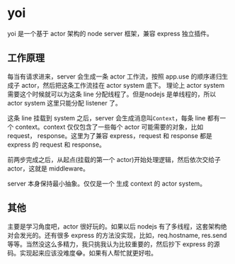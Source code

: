 # yoi

yoi 是一个基于 actor 架构的 node server 框架，兼容 express 独立插件。

## 工作原理

每当有请求进来，server 会生成一条 actor 工作流，按照 app.use 的顺序递归生成子 actor，然后把这条工作流挂在 actor system 底下。 理论上 actor system 需要这个时候就可以为这条 line 分配线程了。但是nodejs 是单线程的，所以 actor system 这里只能分配 listener 了。

这条 line 挂载到 system 之后，server 会生成消息叫`Context`，每条 line 都有一个 context。context 仅仅包含了一些每个 actor 可能需要的对象，比如 request， response。这里为了兼容 express，request 和 response 都是 express 的 request 和 response。

前两步完成之后，从起点(挂载的第一个 actor)开始处理逻辑，然后依次交给子 actor，这就是 middleware。

server 本身保持最小抽象。仅仅是一个 生成 context 的 actor system。

## 其他

主要是学习角度吧，actor 很好玩的。如果以后 nodejs 有了多线程，这套架构绝对会发光的。还有很多 express 的方法没实现，比如，req.hostname, res.send 等等。当然没这么多精力，我只挑我认为比较重要的，然后抄下 express 的源码。实现起来应该没难度:joy:。如果有人帮忙就更好啦。
